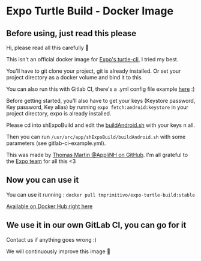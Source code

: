 # Expo Turtle Build - Docker Image

## Before using, just read this please

 Hi, please read all this carefully :owl:

 This isn't an official docker image for [Expo's turtle-cli](https://github.com/expo/turtle), I tried my best.
  
 You'll have to git clone your project, git is already installed.
 Or set your project directory as a docker volume and bind it to this.
  
You can also run this with Gitlab CI, there's a .yml config file example [here](https://github.com/PrimitivoFR/expo-turtle-build/blob/master/gitlab-ci-example.yml) :)


Before getting started, you'll also have to get your keys (Keystore password, Key password, Key alias) by running ```expo fetch:android:keystore``` in your project directory, expo is already installed.

Please cd into shExpoBuild and edit the [buildAndroid.sh](https://github.com/PrimitivoFR/expo-turtle-build/blob/master/sources/buildAndroid.sh) with your keys n all.


Then you can run ```/usr/src/app/shExpoBuild/buildAndroid.sh``` with some parameters (see gitlab-ci-example.yml).
  

 This was made by [Thomas Martin @AppliNH on GitHub](https://github.com/AppliNH).
 I'm all grateful to the [Expo team](https://github.com/expo/expo) for all this <3


## Now you can use it
You can use it running :
``` docker pull tmprimitivo/expo-turtle-build:stable ```

[Available on Docker Hub right here](https://hub.docker.com/r/tmprimitivo/expo-turtle-build)

## We use it in our own GitLab CI, you can go for it

Contact us if anything goes wrong :)

We will continuously improve this image :owl:
